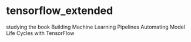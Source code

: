 # tensorflow_extended
studying the book Building Machine  Learning Pipelines  Automating Model Life Cycles  with TensorFlow
